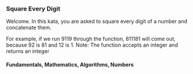 ### Square Every Digit

<p> Welcome. In this kata, you are asked to square every digit of a number and concatenate them.

<p> For example, if we run 9119 through the function, 811181 will come out, because 92 is 81 and 12 is 1. Note: The function accepts an integer and returns an integer

#### Fundamentals, Mathematics, Algorithms, Numbers
